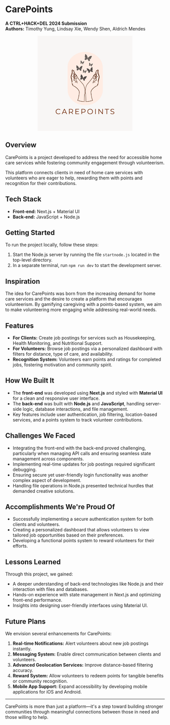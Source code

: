 # CarePoints
**A CTRL+HACK+DEL 2024 Submission**  
**Authors:** Timothy Yung, Lindsay Xie, Wendy Shen, Aldrich Mendes
<div align="center">
  <img src="/public/logo.png" alt="CarePoints Logo" width="300" />
</div>

## Overview
CarePoints is a project developed to address the need for accessible home care services while fostering community engagement through volunteerism. 

This platform connects clients in need of home care services with volunteers who are eager to help, rewarding them with points and recognition for their contributions.

## Tech Stack
- **Front-end:** Next.js + Material UI
- **Back-end:** JavaScript + Node.js

## Getting Started
To run the project locally, follow these steps:
1. Start the Node.js server by running the file `startnode.js` located in the top-level directory.
2. In a separate terminal, run `npm run dev` to start the development server.

## Inspiration
The idea for CarePoints was born from the increasing demand for home care services and the desire to create a platform that encourages volunteerism. By gamifying caregiving with a points-based system, we aim to make volunteering more engaging while addressing real-world needs.

## Features
- **For Clients:** Create job postings for services such as Housekeeping, Health Monitoring, and Nutritional Support.
- **For Volunteers:** Browse job postings via a personalized dashboard with filters for distance, type of care, and availability.
- **Recognition System:** Volunteers earn points and ratings for completed jobs, fostering motivation and community spirit.

## How We Built It
- The **front-end** was developed using **Next.js** and styled with **Material UI** for a clean and responsive user interface.
- The **back-end** was built with **Node.js** and **JavaScript**, handling server-side logic, database interactions, and file management.
- Key features include user authentication, job filtering, location-based services, and a points system to track volunteer contributions.

## Challenges We Faced
- Integrating the front-end with the back-end proved challenging, particularly when managing API calls and ensuring seamless state management across components.
- Implementing real-time updates for job postings required significant debugging.
- Ensuring secure yet user-friendly login functionality was another complex aspect of development.
- Handling file operations in Node.js presented technical hurdles that demanded creative solutions.

## Accomplishments We're Proud Of
- Successfully implementing a secure authentication system for both clients and volunteers.
- Creating a personalized dashboard that allows volunteers to view tailored job opportunities based on their preferences.
- Developing a functional points system to reward volunteers for their efforts.

## Lessons Learned
Through this project, we gained:
- A deeper understanding of back-end technologies like Node.js and their interaction with files and databases.
- Hands-on experience with state management in Next.js and optimizing front-end performance.
- Insights into designing user-friendly interfaces using Material UI.

## Future Plans
We envision several enhancements for CarePoints:
1. **Real-time Notifications:** Alert volunteers about new job postings instantly.
2. **Messaging System:** Enable direct communication between clients and volunteers.
3. **Advanced Geolocation Services:** Improve distance-based filtering accuracy.
4. **Reward System:** Allow volunteers to redeem points for tangible benefits or community recognition.
5. **Mobile App Support:** Expand accessibility by developing mobile applications for iOS and Android.

---

CarePoints is more than just a platform—it's a step toward building stronger communities through meaningful connections between those in need and those willing to help.
